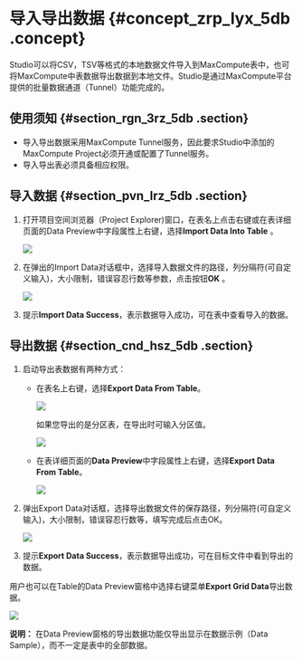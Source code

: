 # 导入导出数据 {#concept_zrp_lyx_5db .concept}

Studio可以将CSV，TSV等格式的本地数据文件导入到MaxCompute表中，也可将MaxCompute中表数据导出数据到本地文件。Studio是通过MaxCompute平台提供的批量数据通道（Tunnel）功能完成的。

## 使用须知 {#section_rgn_3rz_5db .section}

-   导入导出数据采用MaxCompute Tunnel服务，因此要求Studio中添加的MaxCompute Project必须开通或配置了Tunnel服务。
-   导入导出表必须具备相应权限。

## 导入数据 {#section_pvn_lrz_5db .section}

1.  打开项目空间浏览器（Project Explorer\)窗口，在表名上点击右键或在表详细页面的Data Preview中字段属性上右键，选择**Import Data Into Table** 。

    ![](http://static-aliyun-doc.oss-cn-hangzhou.aliyuncs.com/assets/img/12122/15447825221637_zh-CN.png)

2.  在弹出的Import Data对话框中，选择导入数据文件的路径，列分隔符\(可自定义输入\)，大小限制，错误容忍行数等参数，点击按钮**OK** 。

    ![](http://static-aliyun-doc.oss-cn-hangzhou.aliyuncs.com/assets/img/12122/15447825226034_zh-CN.png)

3.  提示**Import Data Success**，表示数据导入成功，可在表中查看导入的数据。


## 导出数据 {#section_cnd_hsz_5db .section}

1.  启动导出表数据有两种方式：
    -   在表名上右键，选择**Export Data From Table**。

        ![](http://static-aliyun-doc.oss-cn-hangzhou.aliyuncs.com/assets/img/12122/15447825221640_zh-CN.png)

        如果您导出的是分区表，在导出时可输入分区值。

        ![](http://static-aliyun-doc.oss-cn-hangzhou.aliyuncs.com/assets/img/12122/154478252233761_zh-CN.png)

    -   在表详细页面的**Data Preview**中字段属性上右键，选择**Export Data From Table**。

        ![](http://static-aliyun-doc.oss-cn-hangzhou.aliyuncs.com/assets/img/12122/15447825221641_zh-CN.png)

2.  弹出Export Data对话框，选择导出数据文件的保存路径，列分隔符\(可自定义输入\)，大小限制，错误容忍行数等，填写完成后点击OK。

    ![](http://static-aliyun-doc.oss-cn-hangzhou.aliyuncs.com/assets/img/12122/15447825226033_zh-CN.png)

3.  提示**Export Data Success**，表示数据导出成功，可在目标文件中看到导出的数据。


用户也可以在Table的Data Preview窗格中选择右键菜单**Export Grid Data**导出数据。

![](http://static-aliyun-doc.oss-cn-hangzhou.aliyuncs.com/assets/img/12122/15447825221643_zh-CN.png)

**说明：** 在Data Preview窗格的导出数据功能仅导出显示在数据示例（Data Sample），而不一定是表中的全部数据。

